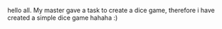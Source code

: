 hello all.
My master gave a task to create a dice game, therefore i have created a simple dice game hahaha :) 
